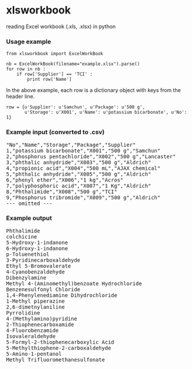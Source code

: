 # xlsworkbook
reading Excel workbook (.xls, .xlsx) in python

### Usage example
```
from xlsworkbook import ExcelWorkBook

nb = ExcelWorkBook(filename="example.xlsx").parse()
for row in nb :
    if row['Supplier'] == 'TCI' :
        print row['Name']
```

In the above example, each row is a dictionary object with keys from the header line.
```
row = {u'Supplier': u'Samchun', u'Package': u'500 g', 
       u'Storage': u'X001', u'Name': u'potassium bicarbonate', u'No': 1}
```

### Example input (converted to .csv)
<pre>
"No","Name","Storage","Package","Supplier"
1,"potassium bicarbonate","X001","500 g","Samchun"
2,"phosphorus pentachloride","X002","500 g","Lancaster"
3,"phthalic anhydride","X003","500 g","Aldrich"
4,"propionic acid","X004","500 mL","AJAX chemical"
5,"phthalic anhydride","X005","500 g","Aldrich"
6,"phenyl ether","X006","1 kg","Acros"
7,"polyphosphoric acid","X007","1 Kg","Aldrich"
8,"Phthalimide","X008","500 g","TCI"
9,"Phosphorus tribromide","X009","500 g","Aldrich"
--- omitted ---
</pre>

### Example output
<pre>
Phthalimide
colchicine
5-Hydroxy-1-indanone
6-Hydroxy-1-indanone
p-Toluenethiol
3-Pyridinecarboxaldehyde
Ethyl 5-Bromovalerate
4-Cyanobenzaldehyde
Dibenzylamine
Methyl 4-(Aminomethyl)benzoate Hydrochloride
Benzenesulfonyl Chloride
1,4-Phenylenediamine Dihydrochloride
1-Methyl piperazine
2,6-dimetnylaniline
Pyrrolidine
4-(Methylamino)pyridine
2-Thiophenecarboxamide
4-Fluorobenzamide
Isovaleraldehyde
5-Formyl-2-thiophenecarboxylic Acid
5-Methylthiophene-2-carboxaldehyde
5-Amino-1-pentanol
Methyl Trifluoromethanesulfonate
</pre>
